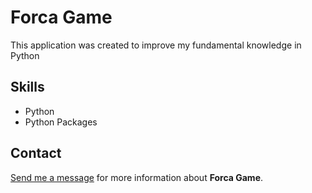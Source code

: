 # Forca Game

This application was created to improve my fundamental knowledge in Python

## Skills

* Python
* Python Packages

## Contact

[Send me a message](mailto:programador.leandrolopes@gmail.com "Send me a message") for more information about <b>Forca Game</b>. 